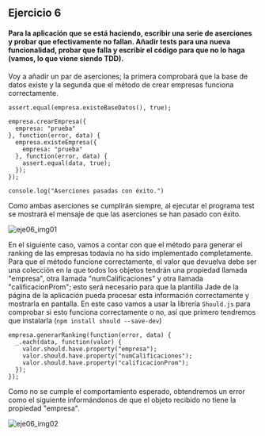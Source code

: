 ## Ejercicio 6

#### Para la aplicación que se está haciendo, escribir una serie de aserciones y probar que efectivamente no fallan. Añadir tests para una nueva funcionalidad, probar que falla y escribir el código para que no lo haga (vamos, lo que viene siendo TDD).

Voy a añadir un par de aserciones; la primera comprobará que la base de datos existe y la segunda que el método de crear empresas funciona correctamente.

```
assert.equal(empresa.existeBaseDatos(), true);

empresa.crearEmpresa({
  empresa: "prueba"
}, function(error, data) {
  empresa.existeEmpresa({
    empresa: "prueba"
  }, function(error, data) {
    assert.equal(data, true);
  });
});

console.log("Aserciones pasadas con éxito.")
```

Como ambas aserciones se cumplirán siempre, al ejecutar el programa test se mostrará el mensaje de que las aserciones se han pasado con éxito.

![eje06_img01](https://dl.dropboxusercontent.com/s/u5jhhy8pdcc9nzr/eje06_img01.png)

En el siguiente caso, vamos a contar con que el método para generar el ranking de las empresas todavía no ha sido implementado completamente. Para que el método funcione correctamente, el valor que devuelva debe ser una colección en la que todos los objetos tendrán una propiedad llamada "empresa", otra llamada "numCalificaciones" y otra llamada "calificacionProm"; esto será necesario para que la plantilla Jade de la página de la aplicación pueda procesar esta información correctamente y mostrarla en pantalla. En este caso vamos a usar la librería `Should.js` para comprobar si esto funciona correctamente o no, así que primero tendremos que instalarla (`npm install should --save-dev`)

```
empresa.generarRanking(function(error, data) {
  _.each(data, function(valor) {
    valor.should.have.property("empresa");
    valor.should.have.property("numCalificaciones");
    valor.should.have.property("calificacionProm");
  });
});
```

Como no se cumple el comportamiento esperado, obtendremos un error como el siguiente informándonos de que el objeto recibido no tiene la propiedad "empresa".

![eje06_img02](https://dl.dropboxusercontent.com/s/fdb345ww4rjc7p3/eje06_img02.png)
